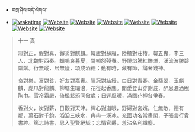 - བཀྲ་ཤིས་བདེ་ལེགས་ 
- [![wakatime](https://wakatime.com/badge/user/5043ee4a-e361-4607-9d47-d557f2005d05.svg)](https://wakatime.com/@5043ee4a-e361-4607-9d47-d557f2005d05)	[![Website](https://img.shields.io/website?label=&up_color=orange&up_message=Tianchi&url=https%3A%2F%2Fshields.io)](https://tianchi.aliyun.com/home/science/scienceDetail?userId=1095279182618)	[![Website](https://img.shields.io/website?label=&up_color=blue&up_message=Kaggle&url=https%3A%2F%2Fshields.io)](https://www.kaggle.com/ivanxu/)	[![Website](https://img.shields.io/website?label=&up_color=gay&up_message=Yuque&url=https%3A%2F%2Fshields.io)](https://www.yuque.com/ivanaxu)	[![Website](https://img.shields.io/website?label=&up_color=brown&up_message=Leetcode&url=https%3A%2F%2Fshields.io)](https://leetcode.cn/u/ivanaxu)	[![Website](https://img.shields.io/website?label=&up_color=violet&up_message=AIstudio&url=https%3A%2F%2Fshields.io)](https://aistudio.baidu.com/aistudio/personalcenter/thirdview/979775)	[![Website](https://img.shields.io/website?label=&up_color=red&up_message=Gitee&url=https%3A%2F%2Fshields.io)](https://gitee.com/IvanaXu)	[![Website](https://img.shields.io/website?label=&up_color=yellow&up_message=Monkeytype&url=https%3A%2F%2Fshields.io)](https://monkeytype.com/profile/IvanaXu) 

> 十一 真
> 
> 邪對正，假對真，獬豸對麒麟。韓盧對蘇雁，陸橘對莊椿。韓五鬼，李三人，北魏對西秦。蟬鳴哀暮夏，鶯囀怨殘春。野燒焰騰紅爍爍，溪流波皺碧粼粼。行無蹤，居無廬，頌成酒德；動有時，藏有節，論著錢神。
> 
> 哀對樂，富對貧，好友對嘉賓。彈冠對結綬，白日對青春。金翡翠，玉麒麟，虎爪對龍麟。柳塘生細浪，花徑起香塵。閒愛登山穿謝屐，醉思漉酒脫陶巾。雪冷霜嚴，倚檻鬆筠同傲歲；日遲風暖，滿園花柳各爭春。
> 
> 香對火，炭對薪，日觀對天津。禪心對道眼，野婦對宮嬪。仁無敵，德有鄰，萬石對千鈞。滔滔三峽水，冉冉一溪冰。充國功名當畫閣，子張言行貴書紳。篤志詩書，思入聖賢絕域；忘情官爵，羞沾名利纖塵。
>
